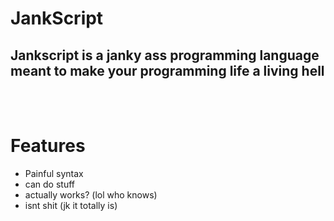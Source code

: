 # JankScript

## Jankscript is a janky ass programming language meant to make your programming life a living hell
<br> </br>

# Features

- Painful syntax
- can do stuff
- actually works? (lol who knows)
- isnt shit (jk it totally is)